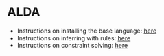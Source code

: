 # ALDA

- Instructions on installing the base language: [here](https://github.com/DistAlgo/da-rules/blob/master/README_dist.md)
- Instructions on inferring with rules: [here](https://github.com/DistAlgo/da-rules/blob/master/README_rule.md)
- Instructions on constraint solving: [here](https://github.com/DistAlgo/da-rules/blob/master/README_constraint.md)
